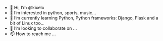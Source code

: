 - 👋 Hi, I’m @kixelo
- 👀 I’m interested in python, sports, music...
- 🌱 I’m currently learning Python, Python frameworks: Django, Flask and a bit of Linux too...
- 💞️ I’m looking to collaborate on ...
- 📫 How to reach me ...

<!---
kixelo/kixelo is a ✨ special ✨ repository because its `README.md` (this file) appears on your GitHub profile.
You can click the Preview link to take a look at your changes.
--->
